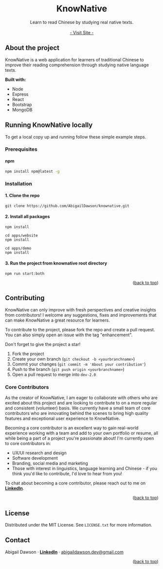 <a name="readme-top"></a>
<!-- PROJECT LOGO -->
<br />
<div align="center">

  <h1 align="center">KnowNative</h1>

  <p align="center">
    Learn to read Chinese by studying real native texts.
    <br />
    <br />
    <a href="#">- Visit Site -</a>
  </p>
</div>

## About the project


KnowNative is a web application for learners of traditional Chinese to improve their reading comprehension through studying native language texts.

**Built with:**
* Node
* Express
* React
* Bootstrap
* MongoDB



<!-- GETTING STARTED -->
## Running KnowNative locally

To get a local copy up and running follow these simple example steps.

### Prerequisites


#### npm
  ```sh
  npm install npm@latest -g
  ```

### Installation

#### 1. Clone the repo
   ```
   git clone https://github.com/AbigailDawson/knownative.git
   ```
#### 2. Install all packages
   ```
   npm install

   cd apps/website
   npm install

   cd apps/demo
   npm install
   ```
#### 3. Run the project from **knownative** root directory
   ```
   npm run start:both
   ```

<p align="right">(<a href="#readme-top">back to top</a>)</p>



## Contributing

KnowNative can only improve with fresh perspectives and creative insights from contributors! I welcome any suggestions, fixes and improvements that can make KnowNative a great resource for learners.

To contribute to the project, please fork the repo and create a pull request. You can also simply open an issue with the tag "enhancement".

Don't forget to give the project a star!

1. Fork the project
2. Create your own branch (`git checkout -b <yourbranchname>`)
3. Commit your changes (`git commit -m 'About your contribution'`)
4. Push to the branch (`git push origin <yourbranchname>`)
5. Open a pull request to merge into `dev-2.0`

### Core Contributors

As the creator of KnowNative, I am eager to collaborate with others who are excited about this project and are looking to contribute to on a more regular and consistent (volunteer) basis. We currently have a small team of core contributors who are innovating behind the scenes to bring high quality features and exceptional user experience to KnowNative.

Becoming a core contributor is an excellent way to gain real-world experience working with a team and add to your own portfolio or resume, all while being a part of a project you're passionate about! I'm currently open to core contributors in:

* UX/UI research and design
* Software development
* Branding, social media and marketing
* Those with interest in linguistics, language learning and Chinese - if you think you'd like to contribute, I'd love to hear from you!

To chat about becoming a core contributor, please reach out to me on [**LinkedIn**](https://www.linkedin.com/in/abigaildawsondev/).

<p align="right">(<a href="#readme-top">back to top</a>)</p>



<!-- LICENSE -->
## License

Distributed under the MIT License. See `LICENSE.txt` for more information.



<!-- CONTACT -->
## Contact

Abigail Dawson · [**LinkedIn**](https://www.linkedin.com/in/abigaildawsondev/) · abigaildawson.dev@gmail.com

<p align="right">(<a href="#readme-top">back to top</a>)</p>



<!-- ACKNOWLEDGMENTS -->
<!-- ## Acknowledgments

* []()
* []()
* []()

<p align="right">(<a href="#readme-top">back to top</a>)</p> -->